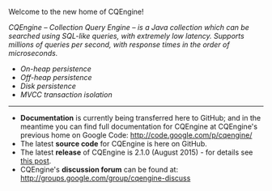 Welcome to the new home of CQEngine!

*CQEngine – Collection Query Engine – is a Java collection which can be searched using SQL-like queries, with extremely low latency. Supports millions of queries per second, with response times in the order of microseconds.*

* *On-heap persistence*
* *Off-heap persistence*
* *Disk persistence*
* *MVCC transaction isolation*

---
* **Documentation** is currently being transferred here to GitHub; and in the meantime you can find full documentation for CQEngine at CQEngine's previous home on Google Code: http://code.google.com/p/cqengine/
* The latest **source code** for CQEngine is here on GitHub.
* The latest **release** of CQEngine is 2.1.0 (August 2015) - for details see [this post](http://groups.google.com/forum/#!topic/cqengine-discuss/Pvs0reAYC9U).
* CQEngine's **discussion forum** can be found at: http://groups.google.com/group/cqengine-discuss
